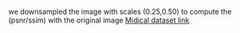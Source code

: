we downsampled the image with scales (0.25,0.50) to compute the (psnr/ssim) with the original image
[Midical dataset link ](https://drive.google.com/drive/u/0/folders/12skggkHI9GscMQrF-XengGiRGEAVz1g_)

